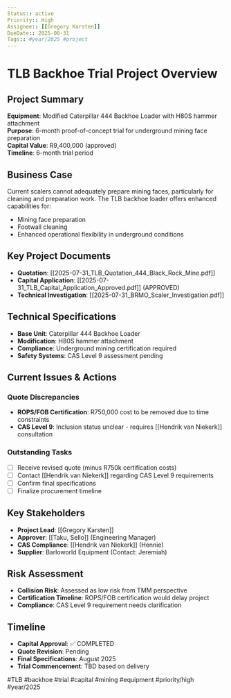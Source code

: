 ```yaml
---
Status:: active
Priority:: High
Assignee:: [[Gregory Karsten]]
DueDate:: 2025-08-31
Tags:: #year/2025 #project
---
```


# TLB Backhoe Trial Project Overview

## Project Summary
**Equipment**: Modified Caterpillar 444 Backhoe Loader with H80S hammer attachment  
**Purpose**: 6-month proof-of-concept trial for underground mining face preparation  
**Capital Value**: R9,400,000 (approved)  
**Timeline**: 6-month trial period  

## Business Case
Current scalers cannot adequately prepare mining faces, particularly for cleaning and preparation work. The TLB backhoe loader offers enhanced capabilities for:
- Mining face preparation
- Footwall cleaning
- Enhanced operational flexibility in underground conditions

## Key Project Documents
- **Quotation**: [[2025-07-31_TLB_Quotation_444_Black_Rock_Mine.pdf]]
- **Capital Application**: [[2025-07-31_TLB_Capital_Application_Approved.pdf]] (APPROVED)
- **Technical Investigation**: [[2025-07-31_BRMO_Scaler_Investigation.pdf]]

## Technical Specifications
- **Base Unit**: Caterpillar 444 Backhoe Loader
- **Modification**: H80S hammer attachment
- **Compliance**: Underground mining certification required
- **Safety Systems**: CAS Level 9 assessment pending

## Current Issues & Actions
### Quote Discrepancies
- **ROPS/FOB Certification**: R750,000 cost to be removed due to time constraints
- **CAS Level 9**: Inclusion status unclear - requires [[Hendrik van Niekerk]] consultation

### Outstanding Tasks
- [ ] Receive revised quote (minus R750k certification costs)
- [ ] Contact [[Hendrik van Niekerk]] regarding CAS Level 9 requirements
- [ ] Confirm final specifications
- [ ] Finalize procurement timeline

## Key Stakeholders
- **Project Lead**: [[Gregory Karsten]]
- **Approver**: [[Taku, Sello]] (Engineering Manager)
- **CAS Compliance**: [[Hendrik van Niekerk]] (Hennie)
- **Supplier**: Barloworld Equipment (Contact: Jeremiah)

## Risk Assessment
- **Collision Risk**: Assessed as low risk from TMM perspective
- **Certification Timeline**: ROPS/FOB certification would delay project
- **Compliance**: CAS Level 9 requirement needs clarification

## Timeline
- **Capital Approval**: ✅ COMPLETED
- **Quote Revision**: Pending
- **Final Specifications**: August 2025
- **Trial Commencement**: TBD based on delivery

#TLB #backhoe #trial #capital #mining #equipment #priority/high #year/2025